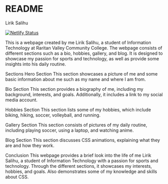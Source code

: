 # README


Lirik Salihu

[![Netlify Status](https://api.netlify.com/api/v1/badges/993f1ef3-6c05-4199-9c21-eaf3b5576ac7/deploy-status)](https://app.netlify.com/sites/about-me-liriksalihu/deploys)

This is a webpage created by me Lirik Salihu, a student of Information Technology at Raritan Valley Community College. The webpage consists of different sections such as a bio, hobbies, gallery, and blog. It is designed to showcase my passion for sports and technology, as well as provide some insights into his daily routine.

Sections
Hero Section
This section showcases a picture of me and some basic information about me such as my name and where I am from.

Bio Section
This section provides a biography of me, including my background, interests, and goals. Additionally, it includes a link to my social media account.

Hobbies Section
This section lists some of my hobbies, which include biking, hiking, soccer, volleyball, and running.

Gallery Section
This section consists of pictures of my daily routine, including playing soccer, using a laptop, and watching anime.

Blog Section
This section discusses CSS animations, explaining what they are and how they work.

Conclusion
This webpage provides a brief look into the life of me Lirik Salihu, a student of Information Technology with a passion for sports and technology. Through the different sections, it showcases my interests, hobbies, and goals. Also demonstrates some of my knowledge and skills about CSS. 